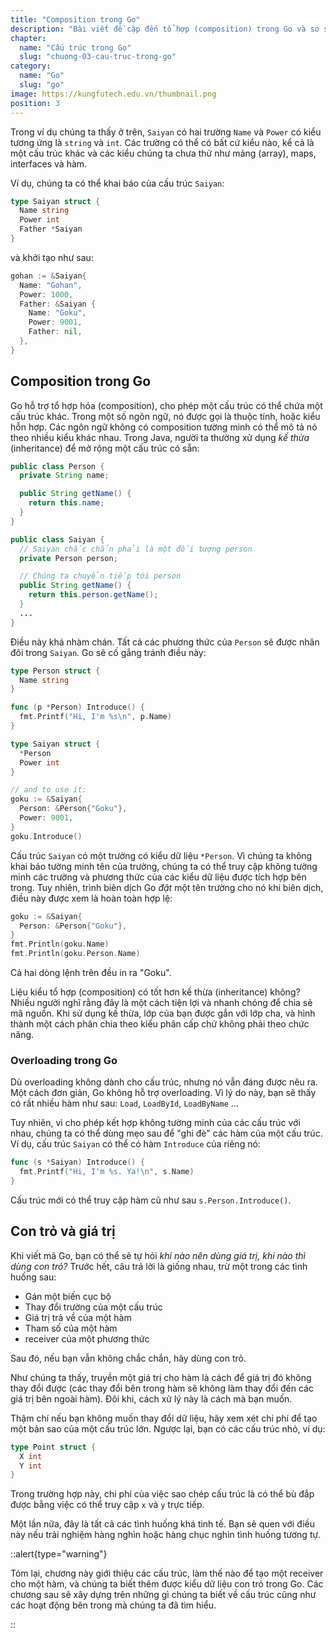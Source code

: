 ```yaml
---
title: "Composition trong Go"
description: "Bài viết đề cập đến tổ hợp (composition) trong Go và so sánh với kế thừa (inheritance) trong các ngôn ngữ khác. Ngoài ra, nó cũng giới thiệu về khái niệm overloading trong Go và sự khác biệt giữa con trỏ và giá trị"
chapter:
  name: "Cấu trúc trong Go"
  slug: "chuong-03-cau-truc-trong-go"
category:
  name: "Go"
  slug: "go"
image: https://kungfutech.edu.vn/thumbnail.png
position: 3
---
```


Trong ví dụ chúng ta thấy ở trên, `Saiyan` có hai trường `Name` và `Power` có kiểu tương ứng là `string` và `int`. Các trường có thể có bất cứ kiểu nào, kể cả là một cấu trúc khác và các kiểu chúng ta chưa thử như mảng (array), maps, interfaces và hàm.

Ví dụ, chúng ta có thể khai báo của cấu trúc `Saiyan`:

```go
type Saiyan struct {
  Name string
  Power int
  Father *Saiyan
}
```

và khởi tạo như sau:

```go
gohan := &Saiyan{
  Name: "Gohan",
  Power: 1000,
  Father: &Saiyan {
    Name: "Goku",
    Power: 9001,
    Father: nil,
  },
}
```

## Composition trong Go

Go hỗ trợ tổ hợp hóa (composition), cho phép một cấu trúc có thể chứa một cấu trúc khác. Trong một số ngôn ngữ, nó được gọi là thuộc tính, hoặc kiểu hỗn hợp. Các ngôn ngữ không có composition tường minh có thể mô tả nó theo nhiều kiểu khác nhau. Trong Java, người ta thường xử dụng _kế thừa_ (inheritance) để mở rộng một cấu trúc có sẵn:

```java
public class Person {
  private String name;

  public String getName() {
    return this.name;
  }
}

public class Saiyan {
  // Saiyan chắc chắn phải là một đối tượng person
  private Person person;

  // Chúng ta chuyển tiếp tới person
  public String getName() {
    return this.person.getName();
  }
  ...
}
```

Điều này khá nhàm chán. Tất cả các phương thức của `Person` sẽ được nhân đôi trong `Saiyan`. Go sẽ cố gắng tránh điều này:

```go
type Person struct {
  Name string
}

func (p *Person) Introduce() {
  fmt.Printf("Hi, I'm %s\n", p.Name)
}

type Saiyan struct {
  *Person
  Power int
}

// and to use it:
goku := &Saiyan{
  Person: &Person{"Goku"},
  Power: 9001,
}
goku.Introduce()
```

Cấu trúc `Saiyan` có một trường có kiểu dữ liệu `*Person`. Vì chúng ta không khai báo tường minh tên của trường, chúng ta có thể truy cập không tường minh các trường và phương thức của các kiểu dữ liệu được tích hợp bên trong. Tuy nhiên, trình biên dịch Go _đặt_ một tên trường cho nó khi biên dịch, điều này được xem là hoàn toàn hợp lệ:

```go
goku := &Saiyan{
  Person: &Person{"Goku"},
}
fmt.Println(goku.Name)
fmt.Println(goku.Person.Name)
```

Cả hai dòng lệnh trên đều in ra "Goku".

Liệu kiểu tổ hợp (composition) có tốt hơn kế thừa (inheritance) không? Nhiều người nghĩ rằng đây là một cách tiện lợi và nhanh chóng để chia sẻ mã nguồn. Khi sử dụng kế thừa, lớp của bạn được gắn với lớp cha, và hình thành một cách phân chia theo kiểu phân cấp chứ không phải theo chức năng.

### Overloading trong Go

Dù overloading không dành cho cấu trúc, nhưng nó vẫn đáng được nêu ra. Một cách đơn giản, Go không hỗ trợ overloading. Vì lý do này, bạn sẽ thấy có rất nhiều hàm như sau: `Load`, `LoadById`, `LoadByName` ...

Tuy nhiên, vì cho phép kết hợp không tường minh của các cấu trúc với nhau, chúng ta có thể dùng mẹo sau để "ghi đè" các hàm của một cấu trúc. Ví dụ, cấu trúc `Saiyan` có thể có hàm `Introduce` của riêng nó:

```go
func (s *Saiyan) Introduce() {
  fmt.Printf("Hi, I'm %s. Ya!\n", s.Name)
}
```

Cấu trúc mới có thể truy cập hàm cũ như sau `s.Person.Introduce()`.

## Con trỏ và giá trị

Khi viết mã Go, bạn có thể sẽ tự hỏi _khi nào nên dùng giá trị, khi nào thì dùng con trỏ?_ Trước hết, câu trả lời là giống nhau, trừ một trong các tình huống sau:

- Gán một biến cục bộ
- Thay đổi trường của một cấu trúc
- Giá trị trả về của một hàm
- Tham số của một hàm
- receiver của một phương thức

Sau đó, nếu bạn vẫn không chắc chắn, hãy dùng con trỏ.

Như chúng ta thấy, truyền một giá trị cho hàm là cách để giá trị đó không thay đổi được (các thay đổi bên trong hàm sẽ không làm thay đổi đến các giá trị bên ngoài hàm). Đôi khi, cách xử lý này là cách mà bạn muốn.

Thậm chí nếu bạn không muốn thay đổi dữ liệu, hãy xem xét chi phí để tạo một bản sao của một cấu trúc lớn. Ngược lại, bạn có các cấu trúc nhỏ, ví dụ:

```go
type Point struct {
  X int
  Y int
}
```

Trong trường hợp này, chi phí của việc sao chép cấu trúc là có thể bù đắp được bằng việc có thể truy cập `x` và `y` trực tiếp.

Một lần nữa, đây là tất cả các tình huống khá tinh tế. Bạn sẽ quen với điều này nếu trải nghiệm hàng nghìn hoặc hàng chục nghìn tình huống tương tự.

::alert{type="warning"}

Tóm lại, chương này giới thiệu các cấu trúc, làm thế nào để tạo một receiver cho một hàm, và chúng ta biết thêm được kiểu dữ liệu con trỏ trong Go. Các chương sau sẽ xây dựng trên những gì chúng ta biết về cấu trúc cũng như các hoạt động bên trong mà chúng ta đã tìm hiểu.

::

